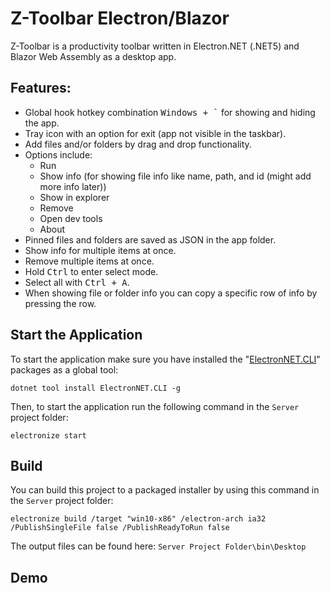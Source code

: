 # Z-Toolbar Electron/Blazor
Z-Toolbar is a productivity toolbar written in Electron.NET (.NET5) and Blazor Web Assembly as a desktop app.

## Features:
- Global hook hotkey combination <kbd>Windows + \`</kbd> for showing and hiding the app.
- Tray icon with an option for exit (app not visible in the taskbar).
- Add files and/or folders by drag and drop functionality.
- Options include:
    - Run
    - Show info (for showing file info like name, path, and id (might add more info later))
    - Show in explorer
    - Remove
    - Open dev tools
    - About 
- Pinned files and folders are saved as JSON in the app folder.
- Show info for multiple items at once.
- Remove multiple items at once.
- Hold <kbd>Ctrl</kbd> to enter select mode.
- Select all with <kbd>Ctrl + A</kbd>.
- When showing file or folder info you can copy a specific row of info by pressing the row.

## Start the Application

To start the application make sure you have installed the "[ElectronNET.CLI](https://www.nuget.org/packages/ElectronNET.CLI/)" packages as a global tool:

```
dotnet tool install ElectronNET.CLI -g
```
Then, to start the application run the following command in the `Server` project folder:
```
electronize start
```

## Build
You can build this project to a packaged installer by using this command in the `Server` project folder:

```
electronize build /target "win10-x86" /electron-arch ia32 /PublishSingleFile false /PublishReadyToRun false
```
The output files can be found here:
`Server Project Folder\bin\Desktop`

## Demo

